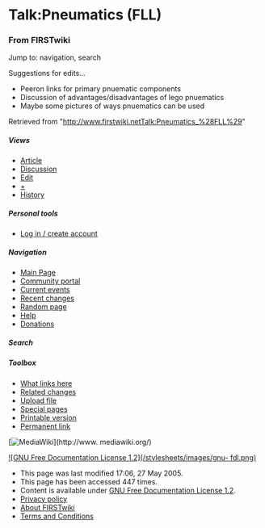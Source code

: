 # Talk:Pneumatics (FLL)

### From FIRSTwiki

Jump to: navigation, search

Suggestions for edits...

  * Peeron links for primary pnuematic components 
  * Discussion of advantages/disadvantages of lego pnuematics 
  * Maybe some pictures of ways pnuematics can be used 

Retrieved from
"<http://www.firstwiki.netTalk:Pneumatics_%28FLL%29>"

##### Views

  * [Article](Pneumatics_%28FLL%29)
  * [Discussion](Talk:Pneumatics_%28FLL%29)
  * [Edit](/index.php?title=Talk:Pneumatics_%28FLL%29&action=edit)
  * [+](/index.php?title=Talk:Pneumatics_%28FLL%29&action=edit&section=new)
  * [History](/index.php?title=Talk:Pneumatics_%28FLL%29&action=history)

##### Personal tools

  * [Log in / create account](/index.php?title=Special:Userlogin&returnto=Talk:Pneumatics_\(FLL\))

[](Main_Page "Main Page" )

##### Navigation

  * [Main Page](Main_Page)
  * [Community portal](FIRSTwiki:Community_portal)
  * [Current events](Current_events)
  * [Recent changes](Special:Recentchanges)
  * [Random page](Special:Random)
  * [Help](Help:Contents)
  * [Donations](FIRSTwiki:Site_support)

##### Search



##### Toolbox

  * [What links here](Special:Whatlinkshere/Talk:Pneumatics_%28FLL%29)
  * [Related changes](Special:Recentchangeslinked/Talk:Pneumatics_%28FLL%29)
  * [Upload file](Special:Upload)
  * [Special pages](Special:Specialpages)
  * [Printable version](/index.php?title=Talk:Pneumatics_%28FLL%29&printable=yes)
  * [Permanent link](/index.php?title=Talk:Pneumatics_%28FLL%29&oldid=40438)

[![MediaWiki](/skins/common/images/poweredby_mediawiki_88x31.png)](http://www.
mediawiki.org/)

[![GNU Free Documentation License 1.2](/stylesheets/images/gnu-
fdl.png)](http://www.gnu.org/copyleft/fdl.html)

  * This page was last modified 17:06, 27 May 2005.
  * This page has been accessed 447 times.
  * Content is available under [GNU Free Documentation License 1.2](http://www.gnu.org/copyleft/fdl.html "http://www.gnu.org/copyleft/fdl.html" ).
  * [Privacy policy](FIRSTwiki:Privacy_policy "FIRSTwiki:Privacy policy" )
  * [About FIRSTwiki](FIRSTwiki:About "FIRSTwiki:About" )
  * [Terms and Conditions](FIRSTwiki:Terms_and_conditions "FIRSTwiki:Terms and conditions" )

